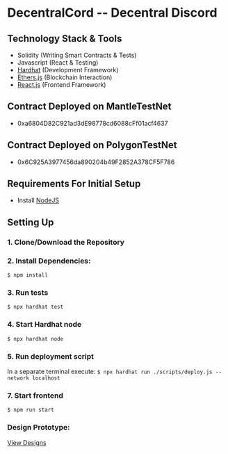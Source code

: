 # DecentralCord  -- Decentral Discord

## Technology Stack & Tools

- Solidity (Writing Smart Contracts & Tests)
- Javascript (React & Testing)
- [Hardhat](https://hardhat.org/) (Development Framework)
- [Ethers.js](https://docs.ethers.io/v5/) (Blockchain Interaction)
- [React.js](https://reactjs.org/) (Frontend Framework)

## Contract Deployed on MantleTestNet
- 0xa6804D82C921ad3dE98778cd6088cFf01acf4637

## Contract Deployed on PolygonTestNet
- 0x6C925A3977456da890204b49F2852A378CF5F786

## Requirements For Initial Setup
- Install [NodeJS](https://nodejs.org/en/)

## Setting Up
### 1. Clone/Download the Repository

### 2. Install Dependencies:
`$ npm install`

### 3. Run tests
`$ npx hardhat test`

### 4. Start Hardhat node
`$ npx hardhat node`

### 5. Run deployment script
In a separate terminal execute:
`$ npx hardhat run ./scripts/deploy.js --network localhost`

### 7. Start frontend
`$ npm run start`
### Design Prototype:
[View Designs](https://bit.ly/3k21JrT)
